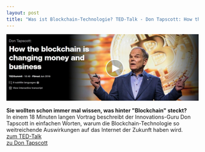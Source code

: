 ```yaml
---
layout: post
title: "Was ist Blockchain-Technologie? TED-Talk - Don Tapscott: How the blockchain is changing money and business"
---
```

<img src="/assets/images/TED_Tapscott.jpg" alt="TED">

<br>

**Sie wollten schon immer mal wissen, was hinter "Blockchain" steckt?**
<br>
In einem 18 Minuten langen Vortrag beschreibt der Innovations-Guru Don Tapscott in einfachen Worten, warum die Blockchain-Technologie so weitreichende Auswirkungen auf das Internet der Zukunft haben wird.
<br>
[zum TED-Talk](https://www.ted.com/talks/don_tapscott_how_the_blockchain_is_changing_money_and_business#t-18602)
<br>
[zu Don Tapscott](http://dontapscott.com/)

